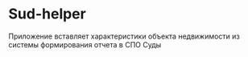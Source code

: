 # Sud-helper
 Приложение вставляет характеристики объекта недвижимости из системы формирования отчета в СПО Суды
